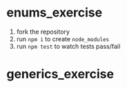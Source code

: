 # enums_exercise

1. fork the repository
2. run `npm i` to create `node_modules`
3. run `npm test` to watch tests pass/fail
# generics_exercise
